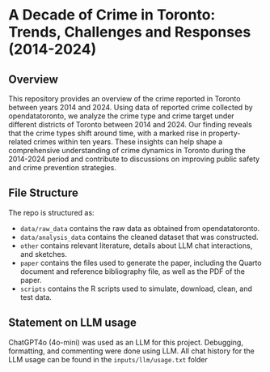 # A Decade of Crime in Toronto: Trends, Challenges and Responses (2014-2024)

## Overview

This repository provides an overview of the crime reported in Toronto between years 2014 and 2024. Using data of reported crime collected by opendatatoronto, we analyze the crime type and crime target under different districts of Toronto between 2014 and 2024. Our finding reveals that the crime types shift around time, with a marked rise in property-related crimes within ten years. These insights can help shape a comprehensive understanding of crime dynamics in Toronto during the 2014-2024 period and contribute to discussions on improving public safety and crime prevention strategies.

## File Structure

The repo is structured as:

-   `data/raw_data` contains the raw data as obtained from opendatatoronto.
-   `data/analysis_data` contains the cleaned dataset that was constructed.
-   `other` contains relevant literature, details about LLM chat interactions, and sketches.
-   `paper` contains the files used to generate the paper, including the Quarto document and reference bibliography file, as well as the PDF of the paper.
-   `scripts` contains the R scripts used to simulate, download, clean, and test data.

## Statement on LLM usage

ChatGPT4o (4o-mini) was used as an LLM for this project. Debugging, formatting, and commenting were done using LLM. All chat history for the LLM usage can be found in the `inputs/llm/usage.txt` folder
